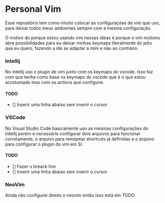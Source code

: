 # Personal Vim

Esse repositório tem como intuito colocar as configurações de vim que uso, para deixar todos meus ambientes sempre com a mesma configuração.


O motivo do porque estou usando vim nessas ideas é porque o vim motions abre possibilidades para eu deixar minhas keymaps literalmente do jeito que eu quero, fazendo a ide se adaptar a mim e não ao contrário. 

### Intellij

No intellij uso o plugin de vim junto com os keymaps do vscode. Isso faz com que tenha como base os keymaps do vscode que é o que estou acostumado mas com os actions que configurei.


#### TODO
- [] Inserir uma linha abaixo sem inserir o cursor 

### VSCode

No Visual Studio Code basicamente uso as mesmas configurações do intellij porém é necessário configurar dois arquivos para funcionar corretamente, o arquivo para remapear shortcuts já definidas e o arquivo para configurar o plugin do vim em SI.

#### TODO
- [] Fazer o breack line 
- [] Inserir uma linha abaixo sem inserir o cursor 


### NeoVim

Ainda não configurei direito o neovim então isso está em TODO: 
